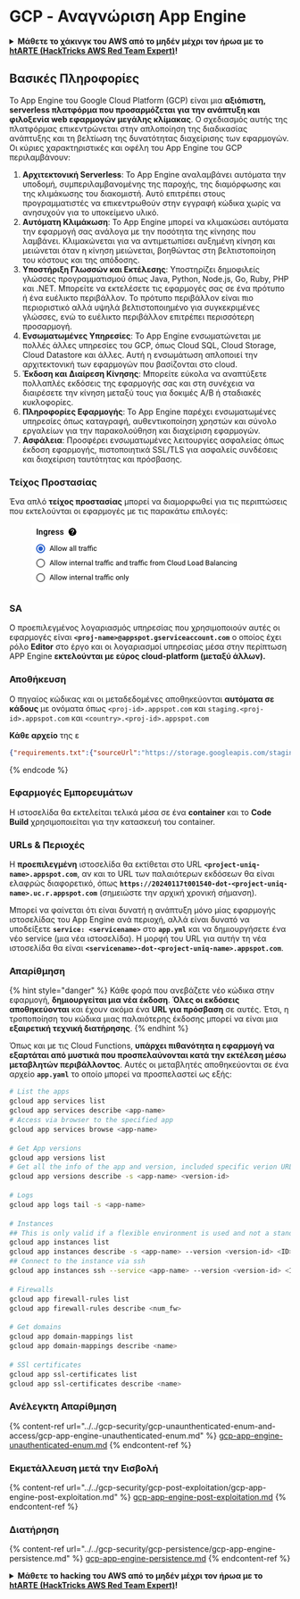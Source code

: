# GCP - Αναγνώριση App Engine

<details>

<summary><strong>Μάθετε το χάκινγκ του AWS από το μηδέν μέχρι τον ήρωα με το</strong> <a href="https://training.hacktricks.xyz/courses/arte"><strong>htARTE (HackTricks AWS Red Team Expert)</strong></a><strong>!</strong></summary>

Άλλοι τρόποι για να υποστηρίξετε το HackTricks:

* Εάν θέλετε να δείτε την **εταιρεία σας να διαφημίζεται στο HackTricks** ή να **κατεβάσετε το HackTricks σε μορφή PDF** ελέγξτε τα [**ΣΧΕΔΙΑ ΣΥΝΔΡΟΜΗΣ**](https://github.com/sponsors/carlospolop)!
* Αποκτήστε το [**επίσημο PEASS & HackTricks swag**](https://peass.creator-spring.com)
* Ανακαλύψτε [**The PEASS Family**](https://opensea.io/collection/the-peass-family), τη συλλογή μας από αποκλειστικά [**NFTs**](https://opensea.io/collection/the-peass-family)
* **Εγγραφείτε στη** 💬 [**ομάδα Discord**](https://discord.gg/hRep4RUj7f) ή στη [**ομάδα telegram**](https://t.me/peass) ή **ακολουθήστε** μας στο **Twitter** 🐦 [**@hacktricks_live**](https://twitter.com/hacktricks_live)**.**
* **Μοιραστείτε τα χάκινγκ κόλπα σας υποβάλλοντας PRs στα** [**HackTricks**](https://github.com/carlospolop/hacktricks) και [**HackTricks Cloud**](https://github.com/carlospolop/hacktricks-cloud) αποθετήρια του github.

</details>

## Βασικές Πληροφορίες <a href="#reviewing-app-engine-configurations" id="reviewing-app-engine-configurations"></a>


Το App Engine του Google Cloud Platform (GCP) είναι μια **αξιόπιστη, serverless πλατφόρμα που προσαρμόζεται για την ανάπτυξη και φιλοξενία web εφαρμογών μεγάλης κλίμακας**. Ο σχεδιασμός αυτής της πλατφόρμας επικεντρώνεται στην απλοποίηση της διαδικασίας ανάπτυξης και τη βελτίωση της δυνατότητας διαχείρισης των εφαρμογών. Οι κύριες χαρακτηριστικές και οφέλη του App Engine του GCP περιλαμβάνουν:

1. **Αρχιτεκτονική Serverless**: Το App Engine αναλαμβάνει αυτόματα την υποδομή, συμπεριλαμβανομένης της παροχής, της διαμόρφωσης και της κλιμάκωσης του διακομιστή. Αυτό επιτρέπει στους προγραμματιστές να επικεντρωθούν στην εγγραφή κώδικα χωρίς να ανησυχούν για το υποκείμενο υλικό.
2. **Αυτόματη Κλιμάκωση**: Το App Engine μπορεί να κλιμακώσει αυτόματα την εφαρμογή σας ανάλογα με την ποσότητα της κίνησης που λαμβάνει. Κλιμακώνεται για να αντιμετωπίσει αυξημένη κίνηση και μειώνεται όταν η κίνηση μειώνεται, βοηθώντας στη βελτιστοποίηση του κόστους και της απόδοσης.
3. **Υποστήριξη Γλωσσών και Εκτέλεσης**: Υποστηρίζει δημοφιλείς γλώσσες προγραμματισμού όπως Java, Python, Node.js, Go, Ruby, PHP και .NET. Μπορείτε να εκτελέσετε τις εφαρμογές σας σε ένα πρότυπο ή ένα ευέλικτο περιβάλλον. Το πρότυπο περιβάλλον είναι πιο περιοριστικό αλλά υψηλά βελτιστοποιημένο για συγκεκριμένες γλώσσες, ενώ το ευέλικτο περιβάλλον επιτρέπει περισσότερη προσαρμογή.
4. **Ενσωματωμένες Υπηρεσίες**: Το App Engine ενσωματώνεται με πολλές άλλες υπηρεσίες του GCP, όπως Cloud SQL, Cloud Storage, Cloud Datastore και άλλες. Αυτή η ενσωμάτωση απλοποιεί την αρχιτεκτονική των εφαρμογών που βασίζονται στο cloud.
5. **Έκδοση και Διαίρεση Κίνησης**: Μπορείτε εύκολα να αναπτύξετε πολλαπλές εκδόσεις της εφαρμογής σας και στη συνέχεια να διαιρέσετε την κίνηση μεταξύ τους για δοκιμές A/B ή σταδιακές κυκλοφορίες.
6. **Πληροφορίες Εφαρμογής**: Το App Engine παρέχει ενσωματωμένες υπηρεσίες όπως καταγραφή, αυθεντικοποίηση χρηστών και σύνολο εργαλείων για την παρακολούθηση και διαχείριση εφαρμογών.
7. **Ασφάλεια**: Προσφέρει ενσωματωμένες λειτουργίες ασφαλείας όπως έκδοση εφαρμογής, πιστοποιητικά SSL/TLS για ασφαλείς συνδέσεις και διαχείριση ταυτότητας και πρόσβασης.

### Τείχος Προστασίας

Ένα απλό **τείχος προστασίας** μπορεί να διαμορφωθεί για τις περιπτώσεις που εκτελούνται οι εφαρμογές με τις παρακάτω επιλογές:

<figure><img src="../../../.gitbook/assets/image (3) (1) (2).png" alt=""><figcaption></figcaption></figure>

### SA

Ο προεπιλεγμένος λογαριασμός υπηρεσίας που χρησιμοποιούν αυτές οι εφαρμογές είναι **`<proj-name>@appspot.gserviceaccount.com`** ο οποίος έχει ρόλο **Editor** στο έργο και οι λογαριασμοί υπηρεσίας μέσα στην περίπτωση APP Engine **εκτελούνται με εύρος cloud-platform (μεταξύ άλλων).**

### Αποθήκευση

Ο πηγαίος κώδικας και οι μεταδεδομένες αποθηκεύονται **αυτόματα σε κάδους** με ονόματα όπως `<proj-id>.appspot.com` και `staging.<proj-id>.appspot.com` και `<country>.<proj-id>.appspot.com`&#x20;

**Κάθε αρχείο** της ε
```json
{"requirements.txt":{"sourceUrl":"https://storage.googleapis.com/staging.onboarding-host-98efbf97812843.appspot.com/a270eedcbe2672c841251022b7105d340129d108","sha1Sum":"a270eedc_be2672c8_41251022_b7105d34_0129d108"},"main_test.py":{"sourceUrl":"https://storage.googleapis.com/staging.onboarding-host-98efbf97812843.appspot.com/0ca32fd70c953af94d02d8a36679153881943f32","sha1Sum":"0ca32fd7_0c953af9_4d02d8a ...
```
{% endcode %}

### Εφαρμογές Εμπορευμάτων

Η ιστοσελίδα θα εκτελείται τελικά μέσα σε ένα **container** και το **Code Build** χρησιμοποιείται για την κατασκευή του container.

### URLs & Περιοχές

Η **προεπιλεγμένη** ιστοσελίδα θα εκτίθεται στο URL **`<project-uniq-name>.appspot.com`**, αν και το URL των παλαιότερων εκδόσεων θα είναι ελαφρώς διαφορετικό, όπως **`https://20240117t001540-dot-<project-uniq-name>.uc.r.appspot.com`** (σημειώστε την αρχική χρονική σήμανση).

Μπορεί να φαίνεται ότι είναι δυνατή η ανάπτυξη μόνο μίας εφαρμογής ιστοσελίδας του App Engine ανά περιοχή, αλλά είναι δυνατό να υποδείξετε **`service: <servicename>`** στο **`app.yml`** και να δημιουργήσετε ένα νέο service (μια νέα ιστοσελίδα). Η μορφή του URL για αυτήν τη νέα ιστοσελίδα θα είναι **`<servicename>-dot-<project-uniq-name>.appspot.com`**.

### Απαρίθμηση

{% hint style="danger" %}
Κάθε φορά που ανεβάζετε νέο κώδικα στην εφαρμογή, **δημιουργείται μια νέα έκδοση**. **Όλες οι εκδόσεις αποθηκεύονται** και έχουν ακόμα ένα **URL για πρόσβαση** σε αυτές. Έτσι, η τροποποίηση του κώδικα μιας παλαιότερης έκδοσης μπορεί να είναι μια **εξαιρετική τεχνική διατήρησης**.
{% endhint %}

Όπως και με τις Cloud Functions, **υπάρχει πιθανότητα η εφαρμογή να εξαρτάται από μυστικά που προσπελαύνονται κατά την εκτέλεση μέσω μεταβλητών περιβάλλοντος**. Αυτές οι μεταβλητές αποθηκεύονται σε ένα αρχείο **`app.yaml`** το οποίο μπορεί να προσπελαστεί ως εξής:
```bash
# List the apps
gcloud app services list
gcloud app services describe <app-name>
# Access via browser to the specified app
gcloud app services browse <app-name>

# Get App versions
gcloud app versions list
# Get all the info of the app and version, included specific verion URL and the env
gcloud app versions describe -s <app-name> <version-id>

# Logs
gcloud app logs tail -s <app-name>

# Instances
## This is only valid if a flexible environment is used and not a standard one
gcloud app instances list
gcloud app instances describe -s <app-name> --version <version-id> <ID>
## Connect to the instance via ssh
gcloud app instances ssh --service <app-name> --version <version-id> <ID>

# Firewalls
gcloud app firewall-rules list
gcloud app firewall-rules describe <num_fw>

# Get domains
gcloud app domain-mappings list
gcloud app domain-mappings describe <name>

# SSl certificates
gcloud app ssl-certificates list
gcloud app ssl-certificates describe <name>
```
### Ανέλεγκτη Απαρίθμηση

{% content-ref url="../../gcp-security/gcp-unaunthenticated-enum-and-access/gcp-app-engine-unauthenticated-enum.md" %}
[gcp-app-engine-unauthenticated-enum.md](../../gcp-security/gcp-unaunthenticated-enum-and-access/gcp-app-engine-unauthenticated-enum.md)
{% endcontent-ref %}

### Εκμετάλλευση μετά την Εισβολή

{% content-ref url="../../gcp-security/gcp-post-exploitation/gcp-app-engine-post-exploitation.md" %}
[gcp-app-engine-post-exploitation.md](../../gcp-security/gcp-post-exploitation/gcp-app-engine-post-exploitation.md)
{% endcontent-ref %}

### Διατήρηση

{% content-ref url="../../gcp-security/gcp-persistence/gcp-app-engine-persistence.md" %}
[gcp-app-engine-persistence.md](../../gcp-security/gcp-persistence/gcp-app-engine-persistence.md)
{% endcontent-ref %}

<details>

<summary><strong>Μάθετε το hacking του AWS από το μηδέν μέχρι τον ήρωα με το</strong> <a href="https://training.hacktricks.xyz/courses/arte"><strong>htARTE (HackTricks AWS Red Team Expert)</strong></a><strong>!</strong></summary>

Άλλοι τρόποι για να υποστηρίξετε το HackTricks:

* Εάν θέλετε να δείτε την **εταιρεία σας να διαφημίζεται στο HackTricks** ή να **κατεβάσετε το HackTricks σε μορφή PDF**, ελέγξτε τα [**ΣΧΕΔΙΑ ΣΥΝΔΡΟΜΗΣ**](https://github.com/sponsors/carlospolop)!
* Αποκτήστε το [**επίσημο PEASS & HackTricks swag**](https://peass.creator-spring.com)
* Ανακαλύψτε [**The PEASS Family**](https://opensea.io/collection/the-peass-family), τη συλλογή μας από αποκλειστικά [**NFTs**](https://opensea.io/collection/the-peass-family)
* **Συμμετάσχετε στη** 💬 [**ομάδα Discord**](https://discord.gg/hRep4RUj7f) ή στην [**ομάδα telegram**](https://t.me/peass) ή **ακολουθήστε** μας στο **Twitter** 🐦 [**@hacktricks_live**](https://twitter.com/hacktricks_live)**.**
* **Μοιραστείτε τα κόλπα σας για το hacking υποβάλλοντας PRs στα** [**HackTricks**](https://github.com/carlospolop/hacktricks) και [**HackTricks Cloud**](https://github.com/carlospolop/hacktricks-cloud) github repos.

</details>
